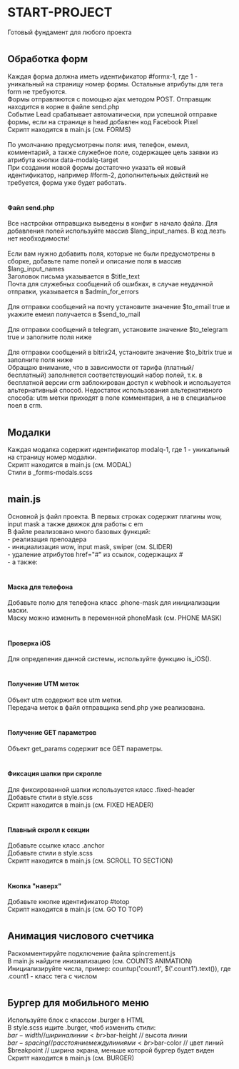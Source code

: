 # START-PROJECT
Готовый фундамент для любого проекта

# <h2></h2>

# <h2>Обработка форм</h2>
Каждая форма должна иметь идентификатор #formx-1, где 1 - уникальный на страницу номер формы. Остальные атрибуты для тега form не требуются.
<br>Формы отправляются с помощью ajax методом POST. Отправщик находится в корне в файле send.php
<br>Событие Lead срабатывает автоматически, при успешной отправке формы, если на странице в head добавлен код Facebook Pixel
<br>Скрипт находится в main.js (см. FORMS)
<br>
<br>По умолчанию предусмотрены поля: имя, телефон, емеил, комментарий, а также служебное поле, содержащее цель заявки из атрибута кнопки data-modalq-target
<br>При создании новой формы достаточно указать ей новый идентификатор, например #form-2, дополнительных действий не требуется, форма уже будет работать.

# <h4>Файл send.php</h4>
Все настройки отправщика выведены в конфиг в начало файла. Для добавления полей используйте массив $lang_input_names. В код лезть нет необходимости!
<br>
<br>Если вам нужно добавить поля, которые не были предусмотрены в сборке, добавьте name полей и описание поля в массив $lang_input_names
<br>Заголовок письма указывается в $title_text
<br>Почта для служебных сообщений об ошибках, в случае неудачной отправки, указывается в $admin_for_errors
<br>
<br>Для отправки сообщений на почту установите значение $to_email true и укажите емеил получается в $send_to_mail
<br>
<br>Для отправки сообщений в telegram, установите значение $to_telegram true и заполните поля ниже
<br>
<br>Для отправки сообщений в bitrix24, установите значение $to_bitrix true и заполните поля ниже
<br>Обращаю внимание, что в зависимости от тарифа (платный/бесплатный) заполняется соответствующий набор полей, т.к. в бесплатной версии crm заблокирован доступ к webhook и используется альтернативный способ. Недостаток использования альтернативного способа: utm метки приходят в поле комментария, а не в специальное поел в crm.

# <h2>Модалки</h2>
Каждая модалка содержит идентификатор modalq-1, где 1 - уникальный на страницу номер модалки.
<br>Скрипт находится в main.js (см. MODAL)
<br>Стили в _forms-modals.scss

# <h2>main.js</h2>
Основной js файл проекта. В первых строках содержит плагины wow, input mask а также движок для работы с em
<br>В файле реализовано много базовых функций:
<br>- реализация прелоадера
<br>- инициализация wow, input mask, swiper (см. SLIDER)
<br>- удаление атрибутов href="#" из ссылок, содержащих #
<br>- а также:

# <h4>Маска для телефона</h4>
Добавьте полю для телефона класс .phone-mask для инициализации маски.
<br>Маску можно изменить в переменной phoneMask (см. PHONE MASK)

# <h4>Проверка iOS</h4>
Для определения данной системы, используйте функцию is_iOS().

# <h4>Получение UTM меток</h4>
Объект utm содержит все utm метки.
<br>Передача меток в файл отправщика send.php уже реализована.

# <h4>Получение GET параметров</h4>
Объект get_params содержит все GET параметры.

# <h4>Фиксация шапки при скролле</h4>
Для фиксированной шапки используется класс .fixed-header
<br>Добавьте стили в style.scss
<br>Скрипт находится в main.js (см. FIXED HEADER)

# <h4>Плавный скролл к секции</h4>
Добавьте ссылке класс .anchor
<br>Добавьте стили в style.scss
<br>Скрипт находится в main.js (см. SCROLL TO SECTION)

# <h4>Кнопка "наверх"</h4>
Добавьте кнопке идентификатор #totop
<br>Скрипт находится в main.js (см. GO TO TOP)

# <h2>Анимация числового счетчика</h2>
Раскомментируйте подключение файла spincrement.js
<br>В main.js найдите инизиализацию (см. COUNTS ANIMATION)
<br>Инициализируйте числа, пример: countup('count1', $('.count1').text()), где .count1 - класс тега с числом

# <h2>Бургер для мобильного меню</h2>
Используйте блок с классом .burger в HTML
<br>В style.scss ищите .burger, чтоб изменить стили:
<br>$bar-width   // ширина линии
<br>$bar-height  // высота линии
<br>$bar-spacing // расстояние между линиями
<br>$bar-color   // цвет линий
<br>$breakpoint  // ширина экрана, меньше которой бургер будет виден
<br>Скрипт находится в main.js (см. BURGER)
